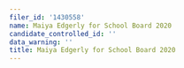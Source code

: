 ```yaml
---
filer_id: '1430558'
name: Maiya Edgerly for School Board 2020
candidate_controlled_id: ''
data_warning: ''
title: Maiya Edgerly for School Board 2020
---
```

